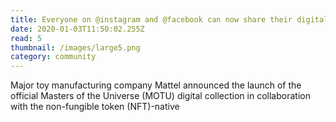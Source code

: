 ```yaml
---
title: Everyone on @instagram and @facebook can now share their digital collectibles in the US, and on In
date: 2020-01-03T11:50:02.255Z
read: 5
thumbnail: /images/large5.png
category: community
---
```


Major toy manufacturing company Mattel announced the launch of the official Masters of the Universe (MOTU) digital collection in collaboration with the non-fungible token (NFT)-native